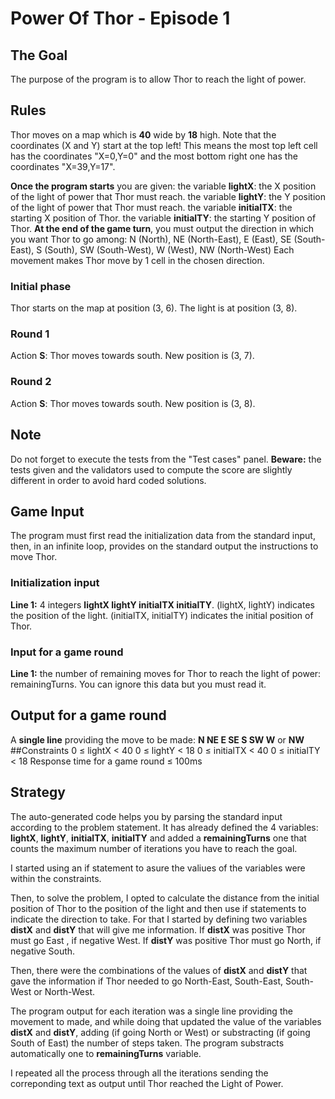 # Power Of Thor - Episode 1
## The Goal
The purpose of the program is to allow Thor to reach the light of power.
## Rules
Thor moves on a map which is **40** wide by **18** high. Note that the coordinates (X and Y) start at the top left! This means the most top left cell has the coordinates "X=0,Y=0" and the most bottom right one has the coordinates "X=39,Y=17".

**Once the program starts** you are given:
the variable **lightX**: the X position of the light of power that Thor must reach.
the variable **lightY**: the Y position of the light of power that Thor must reach.
the variable **initialTX**: the starting X position of Thor.
the variable **initialTY**: the starting Y position of Thor.
**At the end of the game turn**, you must output the direction in which you want Thor to go among: N (North), NE (North-East), E (East), SE (South-East), S (South), SW (South-West), W (West), NW (North-West)
Each movement makes Thor move by 1 cell in the chosen direction.
### Initial phase
Thor starts on the map at position (3, 6). The light is at position (3, 8).
### Round 1
Action **S**: Thor moves towards south.
New position is (3, 7).
### Round 2
Action **S**: Thor moves towards south.
New position is (3, 8).

## Note
Do not forget to execute the tests from the "Test cases" panel.
**Beware:** the tests given and the validators used to compute the score are slightly different in order to avoid hard coded solutions.
##	Game Input
The program must first read the initialization data from the standard input, then, in an infinite loop, provides on the standard output the instructions to move Thor.
### Initialization input
**Line 1:** 4 integers **lightX lightY initialTX initialTY**. (lightX, lightY) indicates the position of the light. (initialTX, initialTY) indicates the initial position of Thor.
### Input for a game round
**Line 1:** the number of remaining moves for Thor to reach the light of power: remainingTurns. You can ignore this data but you must read it.
## Output for a game round
A **single line** providing the move to be made: **N NE E SE S SW W** or **NW**
##Constraints
0 ≤ lightX < 40
0 ≤ lightY < 18
0 ≤ initialTX < 40
0 ≤ initialTY < 18
Response time for a game round ≤ 100ms

## Strategy
The auto-generated code helps you by parsing the standard input according to the problem statement. It has already defined the 4 variables: **lightX**, **lightY**, **initialTX**, **initialTY** and added a **remainingTurns** one that counts the maximum number of iterations you have to reach the goal. 

I started using an if statement to asure the valiues of the variables were within the constraints.

Then, to solve the problem, I opted to calculate the distance from the initial position of Thor to the position of the light and then use if statements to indicate the direction to take. For that I started by defining two variables **distX** and **distY** that will give me information. If **distX** was positive Thor must go East , if negative West. If **distY** was positive Thor must go North, if negative South.

Then, there were the combinations of the values of **distX** and **distY** that gave the information if Thor needed to go North-East, South-East, South-West or North-West.

The program output for each iteration was a single line providing the movement to made, and while doing that updated the value of the variables **distX** and **distY**, adding (if going North or West) or substracting (if going South of East) the number of steps taken. The program substracts automatically one to **remainingTurns** variable. 

I repeated all the process through all the iterations sending the correponding text as output until Thor reached the Light of Power.
